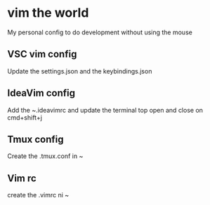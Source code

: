 # vim the world

My personal config to do development without using the mouse

## VSC vim config
Update the settings.json and the keybindings.json

## IdeaVim config
Add the ~.ideavimrc and update the terminal top open and close on cmd+shift+j

## Tmux config
Create the .tmux.conf in ~

## Vim rc
create the .vimrc ni ~
